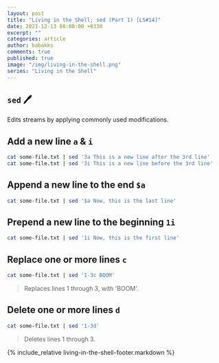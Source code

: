 ```yaml
---
layout: post
title: "Living in the Shell; sed (Part 1) [LS#14]"
date: 2021-12-13 08:00:00 +0330
excerpt: ""
categories: article
author: babakks
comments: true
published: true
image: "/img/living-in-the-shell.png"
series: "Living in the Shell"
---
```


## `sed` 🖊️

Edits streams by applying commonly used modifications.

## Add a new line `a` & `i`

```sh
cat some-file.txt | sed '3a This is a new line after the 3rd line' 
cat some-file.txt | sed '3i This is a new line before the 3rd line'
```

## Append a new line to the end `$a`

```sh
cat some-file.txt | sed '$a Now, this is the last line'
```

## Prepend a new line to the beginning `1i`

```sh
cat some-file.txt | sed '1i Now, this is the first line'
```

## Replace one or more lines `c`

```sh
cat some-file.txt | sed '1-3c BOOM'
```

> Replaces lines 1 through 3, with 'BOOM'.

## Delete one or more lines `d`

```sh
cat some-file.txt | sed '1-3d'
```

> Deletes lines 1 through 3.

{% include_relative living-in-the-shell-footer.markdown %}
